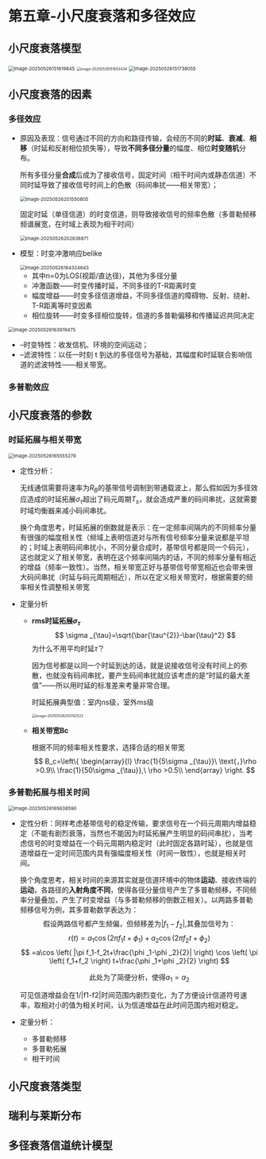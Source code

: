 # 第五章-小尺度衰落和多径效应

## 小尺度衰落模型



<img src="picture/image-20250526151619845.png" alt="image-20250526151619845" style="zoom:67%;" />

<img src="picture/image-20250526151653434.png" alt="image-20250526151653434" style="zoom:50%;" />

<img src="picture/image-20250526151738055.png" alt="image-20250526151738055" style="zoom:67%;" />

## 小尺度衰落的因素

### 多径效应

- 原因及表现：信号通过不同的方向和路径传输，会经历不同的**时延**、**衰减**、**相移**（时延和反射相位损失等），导致**不同多径分量**的幅度、相位**时变随机**分布。

  所有多径分量**合成**后成为了接收信号，固定时间（相干时间内或静态信道）不同时延导致了接收信号时间上的色散（码间串扰——相关带宽）；

  <img src="picture/image-20250526201550805.png" alt="image-20250526201550805" style="zoom:67%;" />

  固定时延（单径信道）的时变信道，则导致接收信号的频率色散（多普勒频移频谱展宽，在时域上表现为相干时间）

  <img src="picture/image-20250526202636871.png" alt="image-20250526202636871" style="zoom:67%;" />

- 模型：时变冲激响应belike

  <img src="picture/image-20250526164324643.png" alt="image-20250526164324643" style="zoom:67%;" />

  - 其中n=0为LOS(视距/直达径)，其他为多径分量
  - 冲激函数——时变传播时延，不同多径的T-R距离时变
  - 幅度增益——时变多径信道增益，不同多径信道的障碍物、反射、绕射、T-R距离等时变因素
  - 相位旋转——时变多径相位旋转，信道的多普勒偏移和传播延迟共同决定



<img src="picture/image-20250526163919475.png" alt="image-20250526163919475" style="zoom:67%;" />

- –时变特性：收发信机、环境的空间运动；
- –滤波特性：以任一时刻 t 到达的多径信号为基础，其幅度和时延联合影响信道的滤波特性——相关带宽。

### 多普勒效应

## 小尺度衰落的参数

### 时延拓展与相关带宽

<img src="picture/image-20250526165555279.png" alt="image-20250526165555279" style="zoom:67%;" />

- 定性分析：

  无线通信需要将速率为$R_B$的基带信号调制到带通载波上，那么假如因为多径效应造成的时延拓展$\sigma_\tau$超出了码元周期$T_s$，就会造成严重的码间串扰，这就需要时域均衡器来减小码间串扰。

  换个角度思考，时延拓展的倒数就是表示：在一定频率间隔内的不同频率分量有很强的幅度相关性（频域上表明信道对与所有信号频率分量来说都是平坦的；时域上表明码间串扰小，不同分量合成时，基带信号都是同一个码元），这也就定义了相关带宽，表明在这个频率间隔内的话，不同的频率分量有相近的增益（频率一致性）。当然，相关带宽正好与基带信号带宽相近也会带来很大码间串扰（时延与码元周期相近），所以在定义相关带宽时，根据需要的频率相关性调整相关带宽

- 定量分析

  - **rms时延拓展$\sigma_{\tau}$**
    $$
    \sigma _{\tau}=\sqrt{\bar{\tau^{2}}-\bar{\tau}^2}
    $$
    为什么不用平均时延$\bar{\tau}$？

    ​	因为信号都是以同一个时延到达的话，就是说接收信号没有时间上的弥散，也就没有码间串扰，要产生码间串扰就应该考虑的是“时延的最大差值”——所以用时延的标准差来考量非常合理。
    
    时延拓展典型值：室内ns级，室外ms级
    
    <img src="picture/image-20250526200742522.png" alt="image-20250526200742522" style="zoom:50%;" />
    
  - **相关带宽Bc**
  
    根据不同的频率相关性要求，选择合适的相关带宽
    $$
    B_c=\left\{ \begin{array}{l}
    	\frac{1}{5\sigma _{\tau}}\ \text{，}\rho >0.9\\
    	\frac{1}{50\sigma _{\tau}},\ \rho >0.5\\
    \end{array} \right.
    $$

### 多普勒拓展与相关时间

<img src="picture/image-20250526165638590.png" alt="image-20250526165638590" style="zoom:67%;" />

- 定性分析：同样考虑基带信号的稳定传输，要求信号在一个码元周期内增益稳定（不能有剧烈衰落，当然也不能因为时延拓展产生明显的码间串扰），当考虑信号的时变增益在一个码元周期内稳定时（此时固定各路时延），也就是信道增益在一定时间范围内具有强幅度相关性（时间一致性），也就是相关时间。

  换个角度思考，相关时间的来源其实就是信道环境中的物体**运动**、接收终端的**运动**，各路径的**入射角度不同**，使得各径分量信号产生了多普勒频移，不同频率分量叠加，产生了时变增益（与多普勒频移的倒数正相关）。以两路多普勒频移信号为例，其多普勒数学表达为：
  $$
  \text{假设两路信号都产生频偏，但频移差为|}f_1-f_2|,\text{其叠加信号为：}
  $$
  $$
  r\left( t \right) =a_1\cos \left( 2\pi f_1t+\phi _1 \right) +a_2\cos \left( 2\pi f_2t+\phi _2 \right) 
  $$
  $$
  =a\cos \left( |\pi f_1-f_2t+\frac{\phi _1-\phi _2}{2}| \right) \cos \left( \pi \left( f_1+f_2 \right) t+\frac{\phi _1+\phi _2}{2} \right)
  $$

  $$
   \text{此处为了简便分析，使得}a_1=a_2
  $$

  可见信道增益会在1/|f1-f2|时间范围内剧烈变化，为了方便设计信道符号速率，取相对小的值为相关时间，认为信道增益在此时间范围内相对稳定。

- 定量分析：

  - 多普勒频移
  - 多普勒拓展
  - 相干时间

## 小尺度衰落类型

## 瑞利与莱斯分布

## 多径衰落信道统计模型

